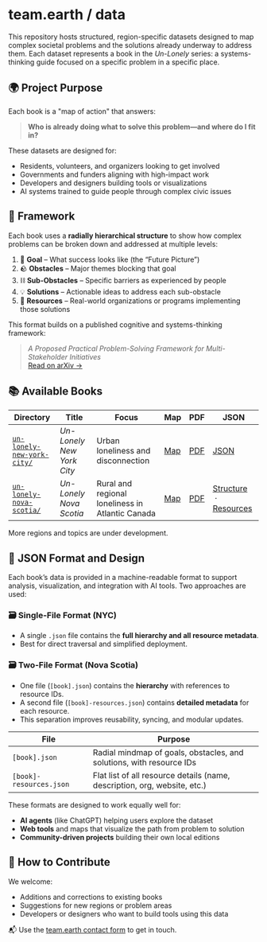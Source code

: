 # team.earth / data

This repository hosts structured, region-specific datasets designed to map complex societal problems and the solutions already underway to address them. Each dataset represents a book in the *Un-Lonely* series: a systems-thinking guide focused on a specific problem in a specific place.

## 🌍 Project Purpose

Each book is a "map of action" that answers:

> **Who is already doing what to solve this problem—and where do I fit in?**

These datasets are designed for:
- Residents, volunteers, and organizers looking to get involved
- Governments and funders aligning with high-impact work
- Developers and designers building tools or visualizations
- AI systems trained to guide people through complex civic issues

## 📐 Framework

Each book uses a **radially hierarchical structure** to show how complex problems can be broken down and addressed at multiple levels:

1. 🎯 **Goal** – What success looks like (the “Future Picture”)  
2. 🪨 **Obstacles** – Major themes blocking that goal  
3. ⛓️ **Sub-Obstacles** – Specific barriers as experienced by people  
4. 💡 **Solutions** – Actionable ideas to address each sub-obstacle  
5. 🧭 **Resources** – Real-world organizations or programs implementing those solutions

This format builds on a published cognitive and systems-thinking framework:

> *A Proposed Practical Problem-Solving Framework for Multi-Stakeholder Initiatives*  
> [Read on arXiv →](https://arxiv.org/pdf/1911.13155.pdf)

## 📚 Available Books

| Directory | Title | Focus | Map | PDF | JSON |
|-----------|-------|-------|-----|-----|------|
| [`un-lonely-new-york-city/`](./un-lonely-new-york-city/) | *Un-Lonely New York City* | Urban loneliness and disconnection | [Map](https://www.google.com/maps/d/viewer?mid=1jfIz0rAfu2L8w3gEdjKIxq0BfDGMr3E) | [PDF](./un-lonely-new-york-city/Un-Lonely%20New%20York%20City%20PDF%20r.pdf) | [JSON](./un-lonely-new-york-city/un-lonely-new-york-city.json) |
| [`un-lonely-nova-scotia/`](./un-lonely-nova-scotia/) | *Un-Lonely Nova Scotia* | Rural and regional loneliness in Atlantic Canada | [Map](https://www.google.com/maps/d/viewer?mid=1AJY1yIR4D8bH1LMCGz9fKRLSn8mU5fg) | [PDF](./un-lonely-nova-scotia/Un-Lonely%20Nova%20Scotia.pdf) | [Structure](./un-lonely-nova-scotia/un-lonely-nova-scotia.json) &nbsp;&middot;&nbsp; [Resources](./un-lonely-nova-scotia/un-lonely-nova-scotia-resources.json) |

More regions and topics are under development.

## 🔧 JSON Format and Design

Each book’s data is provided in a machine-readable format to support analysis, visualization, and integration with AI tools. Two approaches are used:

### 🗃️ Single-File Format (NYC)
- A single `.json` file contains the **full hierarchy and all resource metadata**.
- Best for direct traversal and simplified deployment.

### 🗃️ Two-File Format (Nova Scotia)
- One file (`[book].json`) contains the **hierarchy** with references to resource IDs.
- A second file (`[book]-resources.json`) contains **detailed metadata** for each resource.
- This separation improves reusability, syncing, and modular updates.

| File | Purpose |
|------|---------|
| `[book].json` | Radial mindmap of goals, obstacles, and solutions, with resource IDs |
| `[book]-resources.json` | Flat list of all resource details (name, description, org, website, etc.) |

These formats are designed to work equally well for:
- **AI agents** (like ChatGPT) helping users explore the dataset
- **Web tools** and maps that visualize the path from problem to solution
- **Community-driven projects** building their own local editions

## 🤝 How to Contribute

We welcome:
- Additions and corrections to existing books
- Suggestions for new regions or problem areas
- Developers or designers who want to build tools using this data

📬 Use the [team.earth contact form](https://team.earth/contact) to get in touch.
